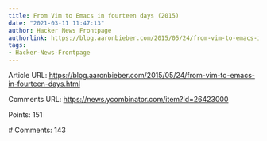 ```yaml
---
title: From Vim to Emacs in fourteen days (2015)
date: "2021-03-11 11:47:13"
author: Hacker News Frontpage
authorlink: https://blog.aaronbieber.com/2015/05/24/from-vim-to-emacs-in-fourteen-days.html
tags:
- Hacker-News-Frontpage
---
```


<p>Article URL: <a href="https://blog.aaronbieber.com/2015/05/24/from-vim-to-emacs-in-fourteen-days.html">https://blog.aaronbieber.com/2015/05/24/from-vim-to-emacs-in-fourteen-days.html</a></p>
<p>Comments URL: <a href="https://news.ycombinator.com/item?id=26423000">https://news.ycombinator.com/item?id=26423000</a></p>
<p>Points: 151</p>
<p># Comments: 143</p>
